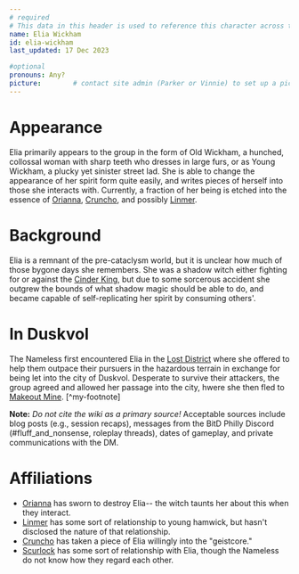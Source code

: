 ```yaml
---
# required
# This data in this header is used to reference this character across the entire website. 
name: Elia Wickham
id: elia-wickham
last_updated: 17 Dec 2023

#optional
pronouns: Any?
picture:        # contact site admin (Parker or Vinnie) to set up a picture.
---
```




# Appearance
Elia primarily appears to the group in the form of Old Wickham, a hunched, collossal woman with sharp teeth who dresses in large furs, or as Young Wickham, a plucky yet sinister street lad. She is able to change the appearance of her spirit form quite easily, and writes pieces of herself into those she interacts with. Currently, a fraction of her being is etched into the essence of [Orianna](affect), [Cruncho](cruncho), and possibly [Linmer](linmer).

# Background
Elia is a remnant of the pre-cataclysm world, but it is unclear how much of those bygone days she remembers. She was a shadow witch either fighting for or against the [Cinder King](the-immortal-emperor), but due to some sorcerous accident she outgrew the bounds of what shadow magic should be able to do, and became capable of self-replicating her spirit by consuming others'. 

# In Duskvol
The Nameless first encountered Elia in the [Lost District](..locations/the_lost_district) where she offered to help them outpace their pursuers in the hazardous terrain in exchange for being let into the city of Duskvol. Desperate to survive their attackers, the group agreed and allowed her passage into the city, hwere she then fled to [Makeout Mine](..locations/makeout_mine). [^my-footnote]

**Note:** _Do not cite the wiki as a primary source!_ Acceptable sources include blog posts (e.g., session recaps), messages from the BitD Philly Discord (#fluff_and_nonsense, roleplay threads), dates of gameplay, and private communications with the DM. 

# Affiliations

* [Orianna](affect) has sworn to destroy Elia-- the witch taunts her about this when they interact. 
* [Linmer](linmer) has some sort of relationship to young hamwick, but hasn't disclosed the nature of that relationship.
* [Cruncho](cruncho) has taken a piece of Elia willingly into the "geistcore."
* [Scurlock](lord-scurlock) has some sort of relationship with Elia, though the Nameless do not know how they regard each other. 
